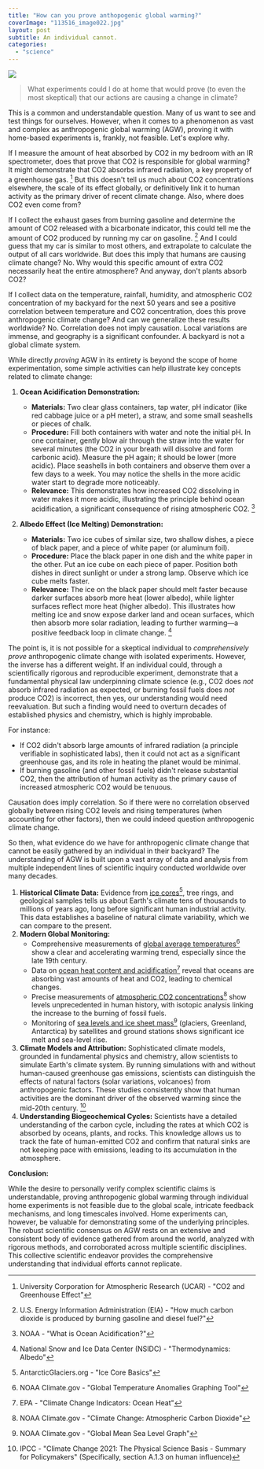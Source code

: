 ```yaml
---
title: "How can you prove anthopogenic global warming?"
coverImage: "113516_image022.jpg"
layout: post
subtitle: An individual cannot.
categories:
  - "science"
---
```


![]({{site.baseurl}}/assets/proving-anthopogenic-global-warming/{{page.coverImage}})

> What experiments could I do at home that would prove (to even the most skeptical) that our actions are causing a change in climate?

This is a common and understandable question. Many of us want to see and test things for ourselves. However, when it comes to a phenomenon as vast and complex as anthropogenic global warming (AGW), proving it with home-based experiments is, frankly, not feasible. Let's explore why.

If I measure the amount of heat absorbed by CO2 in my bedroom with an IR spectrometer, does that prove that CO2 is responsible for global warming? It might demonstrate that CO2 absorbs infrared radiation, a key property of a greenhouse gas. [^1] But this doesn't tell us much about CO2 concentrations elsewhere, the scale of its effect globally, or definitively link it to human activity as the primary driver of recent climate change. Also, where does CO2 even come from?

If I collect the exhaust gases from burning gasoline and determine the amount of CO2 released with a bicarbonate indicator, this could tell me the amount of CO2 produced by running my car on gasoline. [^2] And I could guess that my car is similar to most others, and extrapolate to calculate the output of all cars worldwide. But does this imply that humans are causing climate change? No. Why would this specific amount of extra CO2 necessarily heat the entire atmosphere? And anyway, don't plants absorb CO2?

If I collect data on the temperature, rainfall, humidity, and atmospheric CO2 concentration of my backyard for the next 50 years and see a positive correlation between temperature and CO2 concentration, does this prove anthropogenic climate change? And can we generalize these results worldwide? No. Correlation does not imply causation. Local variations are immense, and geography is a significant confounder. A backyard is not a global climate system.

While directly *proving* AGW in its entirety is beyond the scope of home experimentation, some simple activities can help illustrate key concepts related to climate change:

1.  **Ocean Acidification Demonstration:**
    *   **Materials:** Two clear glass containers, tap water, pH indicator (like red cabbage juice or a pH meter), a straw, and some small seashells or pieces of chalk.
    *   **Procedure:** Fill both containers with water and note the initial pH. In one container, gently blow air through the straw into the water for several minutes (the CO2 in your breath will dissolve and form carbonic acid). Measure the pH again; it should be lower (more acidic). Place seashells in both containers and observe them over a few days to a week. You may notice the shells in the more acidic water start to degrade more noticeably.
    *   **Relevance:** This demonstrates how increased CO2 dissolving in water makes it more acidic, illustrating the principle behind ocean acidification, a significant consequence of rising atmospheric CO2. [^3]

2.  **Albedo Effect (Ice Melting) Demonstration:**
    *   **Materials:** Two ice cubes of similar size, two shallow dishes, a piece of black paper, and a piece of white paper (or aluminum foil).
    *   **Procedure:** Place the black paper in one dish and the white paper in the other. Put an ice cube on each piece of paper. Position both dishes in direct sunlight or under a strong lamp. Observe which ice cube melts faster.
    *   **Relevance:** The ice on the black paper should melt faster because darker surfaces absorb more heat (lower albedo), while lighter surfaces reflect more heat (higher albedo). This illustrates how melting ice and snow expose darker land and ocean surfaces, which then absorb more solar radiation, leading to further warming—a positive feedback loop in climate change. [^4]

The point is, it is not possible for a skeptical individual to *comprehensively prove* anthropogenic climate change with isolated experiments. However, the inverse has a different weight. If an individual could, through a scientifically rigorous and reproducible experiment, demonstrate that a fundamental physical law underpinning climate science (e.g., CO2 does *not* absorb infrared radiation as expected, or burning fossil fuels does *not* produce CO2) is incorrect, then yes, our understanding would need reevaluation. But such a finding would need to overturn decades of established physics and chemistry, which is highly improbable.

For instance:
*   If CO2 didn't absorb large amounts of infrared radiation (a principle verifiable in sophisticated labs), then it could not act as a significant greenhouse gas, and its role in heating the planet would be minimal.
*   If burning gasoline (and other fossil fuels) didn't release substantial CO2, then the attribution of human activity as the primary cause of increased atmospheric CO2 would be tenuous.

Causation does imply correlation. So if there were no correlation observed globally between rising CO2 levels and rising temperatures (when accounting for other factors), then we could indeed question anthropogenic climate change.

So then, what evidence do we have for anthropogenic climate change that cannot be easily gathered by an individual in their backyard? The understanding of AGW is built upon a vast array of data and analysis from multiple independent lines of scientific inquiry conducted worldwide over many decades.

1.  **Historical Climate Data:** Evidence from [ice cores](https://www.antarcticglaciers.org/glaciers-and-climate/ice-cores/ice-core-basics/)[^5], tree rings, and geological samples tells us about Earth's climate tens of thousands to millions of years ago, long before significant human industrial activity. This data establishes a baseline of natural climate variability, which we can compare to the present.
2.  **Modern Global Monitoring:**
    *   Comprehensive measurements of [global average temperatures](https://www.climate.gov/maps-data/dataset/global-temperature-anomalies-graphing-tool)[^6] show a clear and accelerating warming trend, especially since the late 19th century.
    *   Data on [ocean heat content and acidification](https://www.epa.gov/climate-indicators/climate-change-indicators-ocean-heat)[^7] reveal that oceans are absorbing vast amounts of heat and CO2, leading to chemical changes.
    *   Precise measurements of [atmospheric CO2 concentrations](https://www.climate.gov/news-features/understanding-climate/climate-change-atmospheric-carbon-dioxide)[^8] show levels unprecedented in human history, with isotopic analysis linking the increase to the burning of fossil fuels.
    *   Monitoring of [sea levels and ice sheet mass](https://www.climate.gov/maps-data/dataset/global-mean-sea-level-graph)[^9] (glaciers, Greenland, Antarctica) by satellites and ground stations shows significant ice melt and sea-level rise.
3.  **Climate Models and Attribution:** Sophisticated climate models, grounded in fundamental physics and chemistry, allow scientists to simulate Earth's climate system. By running simulations with and without human-caused greenhouse gas emissions, scientists can distinguish the effects of natural factors (solar variations, volcanoes) from anthropogenic factors. These studies consistently show that human activities are the dominant driver of the observed warming since the mid-20th century. [^10]
4.  **Understanding Biogeochemical Cycles:** Scientists have a detailed understanding of the carbon cycle, including the rates at which CO2 is absorbed by oceans, plants, and rocks. This knowledge allows us to track the fate of human-emitted CO2 and confirm that natural sinks are not keeping pace with emissions, leading to its accumulation in the atmosphere.

**Conclusion:**

While the desire to personally verify complex scientific claims is understandable, proving anthropogenic global warming through individual home experiments is not feasible due to the global scale, intricate feedback mechanisms, and long timescales involved. Home experiments can, however, be valuable for demonstrating some of the underlying principles. The robust scientific consensus on AGW rests on an extensive and consistent body of evidence gathered from around the world, analyzed with rigorous methods, and corroborated across multiple scientific disciplines. This collective scientific endeavor provides the comprehensive understanding that individual efforts cannot replicate.

[^1]: University Corporation for Atmospheric Research (UCAR) - "CO2 and Greenhouse Effect"
[^2]: U.S. Energy Information Administration (EIA) - "How much carbon dioxide is produced by burning gasoline and diesel fuel?"
[^3]: NOAA - "What is Ocean Acidification?"
[^4]: National Snow and Ice Data Center (NSIDC) - "Thermodynamics: Albedo"
[^5]: AntarcticGlaciers.org - "Ice Core Basics"
[^6]: NOAA Climate.gov - "Global Temperature Anomalies Graphing Tool"
[^7]: EPA - "Climate Change Indicators: Ocean Heat"
[^8]: NOAA Climate.gov - "Climate Change: Atmospheric Carbon Dioxide"
[^9]: NOAA Climate.gov - "Global Mean Sea Level Graph"
[^10]: IPCC - "Climate Change 2021: The Physical Science Basis - Summary for Policymakers" (Specifically, section A.1.3 on human influence)